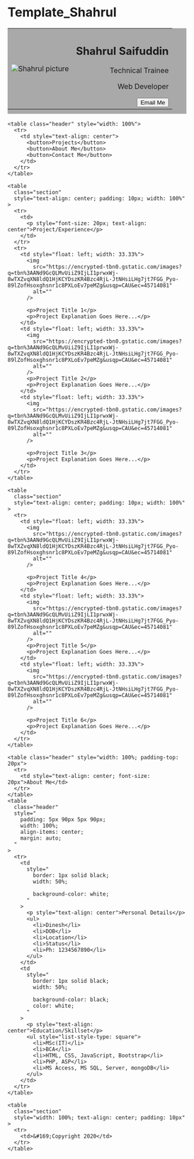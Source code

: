 # Template_Shahrul
<!DOCTYPE html>
<html lang="en">
  <head>
    <meta charset="UTF-8" />
    <meta name="viewport" content="width=device-width, initial-scale=1.0" />
    <title>Template Shahrul</title>
    <style>
      * {
        box-sizing: border-box;
      }
      .header {
        background-color: darkgray;
        padding-bottom: 10px;
      }
      .section {
        background-color: wheat;
      }
    </style>
  </head>
  <body>
    <table class="header" style="width: 100%; border-collapse: collapse">
      <tr>
        <td>
          <p>
            <img
              src="https://encrypted-tbn0.gstatic.com/images?q=tbn%3AANd9GcQLMvUiiZ9IjLI1prwxWj-8wTXZvqXN8ldQ1HjKCYDszKR4Bzc4RjL-JtNHsiLHg7jt7FGG_Pyo-89lZofHsoxghsnr1c8PXLoEv7peMZg&usqp=CAU&ec=45714081"
              alt="Shahrul picture"
            />
          </p>
        </td>
        <td style="text-align: right">
          <h2>Shahrul Saifuddin</h2>
          <p>Technical Trainee</p>
          <p>Web Developer</p>
          <button>Email Me</button>
        </td>
      </tr>
    </table>

    <table class="header" style="width: 100%">
      <tr>
        <td style="text-align: center">
          <button>Projects</button>
          <button>About Me</button>
          <button>Contact Me</button>
        </td>
      </tr>
    </table>

    <table
      class="section"
      style="text-align: center; padding: 10px; width: 100%"
    >
      <tr>
        <td>
          <p style="font-size: 20px; text-align: center">Project/Experience</p>
        </td>
      </tr>
      <tr>
        <td style="float: left; width: 33.33%">
          <img
            src="https://encrypted-tbn0.gstatic.com/images?q=tbn%3AANd9GcQLMvUiiZ9IjLI1prwxWj-8wTXZvqXN8ldQ1HjKCYDszKR4Bzc4RjL-JtNHsiLHg7jt7FGG_Pyo-89lZofHsoxghsnr1c8PXLoEv7peMZg&usqp=CAU&ec=45714081"
            alt=""
          />

          <p>Project Title 1</p>
          <p>Project Explanation Goes Here...</p>
        </td>
        <td style="float: left; width: 33.33%">
          <img
            src="https://encrypted-tbn0.gstatic.com/images?q=tbn%3AANd9GcQLMvUiiZ9IjLI1prwxWj-8wTXZvqXN8ldQ1HjKCYDszKR4Bzc4RjL-JtNHsiLHg7jt7FGG_Pyo-89lZofHsoxghsnr1c8PXLoEv7peMZg&usqp=CAU&ec=45714081"
            alt=""
          />
          <p>Project Title 2</p>
          <p>Project Explanation Goes Here...</p>
        </td>
        <td style="float: left; width: 33.33%">
          <img
            src="https://encrypted-tbn0.gstatic.com/images?q=tbn%3AANd9GcQLMvUiiZ9IjLI1prwxWj-8wTXZvqXN8ldQ1HjKCYDszKR4Bzc4RjL-JtNHsiLHg7jt7FGG_Pyo-89lZofHsoxghsnr1c8PXLoEv7peMZg&usqp=CAU&ec=45714081"
            alt=""
          />

          <p>Project Title 3</p>
          <p>Project Explanation Goes Here...</p>
        </td>
      </tr>
    </table>

    <table
      class="section"
      style="text-align: center; padding: 10px; width: 100%"
    >
      <tr>
        <td style="float: left; width: 33.33%">
          <img
            src="https://encrypted-tbn0.gstatic.com/images?q=tbn%3AANd9GcQLMvUiiZ9IjLI1prwxWj-8wTXZvqXN8ldQ1HjKCYDszKR4Bzc4RjL-JtNHsiLHg7jt7FGG_Pyo-89lZofHsoxghsnr1c8PXLoEv7peMZg&usqp=CAU&ec=45714081"
            alt=""
          />

          <p>Project Title 4</p>
          <p>Project Explanation Goes Here...</p>
        </td>
        <td style="float: left; width: 33.33%">
          <img
            src="https://encrypted-tbn0.gstatic.com/images?q=tbn%3AANd9GcQLMvUiiZ9IjLI1prwxWj-8wTXZvqXN8ldQ1HjKCYDszKR4Bzc4RjL-JtNHsiLHg7jt7FGG_Pyo-89lZofHsoxghsnr1c8PXLoEv7peMZg&usqp=CAU&ec=45714081"
            alt=""
          />
          <p>Project Title 5</p>
          <p>Project Explanation Goes Here...</p>
        </td>
        <td style="float: left; width: 33.33%">
          <img
            src="https://encrypted-tbn0.gstatic.com/images?q=tbn%3AANd9GcQLMvUiiZ9IjLI1prwxWj-8wTXZvqXN8ldQ1HjKCYDszKR4Bzc4RjL-JtNHsiLHg7jt7FGG_Pyo-89lZofHsoxghsnr1c8PXLoEv7peMZg&usqp=CAU&ec=45714081"
            alt=""
          />

          <p>Project Title 6</p>
          <p>Project Explanation Goes Here...</p>
        </td>
      </tr>
    </table>

    <table class="header" style="width: 100%; padding-top: 20px">
      <tr>
        <td style="text-align: center; font-size: 20px">About Me</td>
      </tr>
    </table>
    <table
      class="header"
      style="
        padding: 5px 90px 5px 90px;
        width: 100%;
        align-items: center;
        margin: auto;
      "
    >
      <tr>
        <td
          style="
            border: 1px solid black;
            width: 50%;

            background-color: white;
          "
        >
          <p style="text-align: center">Personal Details</p>
          <ul>
            <li>Dinesh</li>
            <li>DOB</li>
            <li>Location</li>
            <li>Status</li>
            <li>Ph: 1234567890</li>
          </ul>
        </td>
        <td
          style="
            border: 1px solid black;
            width: 50%;

            background-color: black;
            color: white;
          "
        >
          <p style="text-align: center">Education/Skillset</p>
          <ul style="list-style-type: square">
            <li>MSc(IT)</li>
            <li>BCA</li>
            <li>HTML, CSS, JavaScript, Bootstrap</li>
            <li>PHP, ASP</li>
            <li>MS Access, MS SQL, Server, mongoDB</li>
          </ul>
        </td>
      </tr>
    </table>

    <table
      class="section"
      style="width: 100%; text-align: center; padding: 10px"
    >
      <tr>
        <td>&#169;Copyright 2020</td>
      </tr>
    </table>
  </body>
</html>
